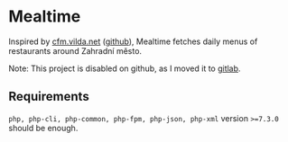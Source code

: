 # Mealtime
Inspired by
[cfm.vilda.net](https://cfm.vilda.net)
([github](https://github.com/zouharvi/cfm)),
Mealtime fetches daily menus of restaurants around Zahradní město.

Note: This project is disabled on github, as I moved it to [gitlab](https://github.com/Ansa211/mealtime).

## Requirements
`php, php-cli, php-common, php-fpm, php-json, php-xml` version `>=7.3.0` should be enough.



